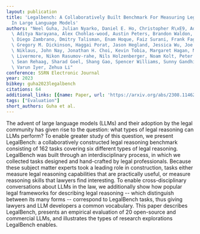 ```yaml
---
layout: publication
title: 'Legalbench: A Collaboratively Built Benchmark For Measuring Legal Reasoning
  In Large Language Models'
authors: "Neel Guha, Julian Nyarko, Daniel E. Ho, Christopher R\xE9, Adam Chilton,\
  \ Aditya Narayana, Alex Chohlas-wood, Austin Peters, Brandon Waldon, Daniel N. Rockmore,\
  \ Diego Zambrano, Dmitry Talisman, Enam Hoque, Faiz Surani, Frank Fagan, Galit Sarfaty,\
  \ Gregory M. Dickinson, Haggai Porat, Jason Hegland, Jessica Wu, Joe Nudell, Joel\
  \ Niklaus, John Nay, Jonathan H. Choi, Kevin Tobia, Margaret Hagan, Megan Ma, Michael\
  \ Livermore, Nikon Rasumov-rahe, Nils Holzenberger, Noam Kolt, Peter Henderson,\
  \ Sean Rehaag, Sharad Goel, Shang Gao, Spencer Williams, Sunny Gandhi, Tom Zur,\
  \ Varun Iyer, Zehua Li"
conference: SSRN Electronic Journal
year: 2023
bibkey: guha2023legalbench
citations: 64
additional_links: [{name: Paper, url: 'https://arxiv.org/abs/2308.11462'}]
tags: ["Evaluation"]
short_authors: Guha et al.
---
```

The advent of large language models (LLMs) and their adoption by the legal
community has given rise to the question: what types of legal reasoning can
LLMs perform? To enable greater study of this question, we present LegalBench:
a collaboratively constructed legal reasoning benchmark consisting of 162 tasks
covering six different types of legal reasoning. LegalBench was built through
an interdisciplinary process, in which we collected tasks designed and
hand-crafted by legal professionals. Because these subject matter experts took
a leading role in construction, tasks either measure legal reasoning
capabilities that are practically useful, or measure reasoning skills that
lawyers find interesting. To enable cross-disciplinary conversations about LLMs
in the law, we additionally show how popular legal frameworks for describing
legal reasoning -- which distinguish between its many forms -- correspond to
LegalBench tasks, thus giving lawyers and LLM developers a common vocabulary.
This paper describes LegalBench, presents an empirical evaluation of 20
open-source and commercial LLMs, and illustrates the types of research
explorations LegalBench enables.